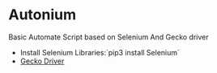 # Autonium

Basic Automate Script based on Selenium And Gecko driver
<br>
<ul>
  <li>Install Selenium Libraries:`pip3 install Selenium` </li>
  <li><a href="https://github.com/mozilla/geckodriver/releases">Gecko Driver</a></li>
  </ul>
